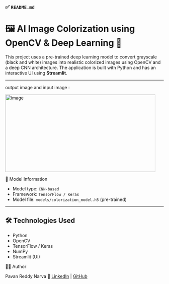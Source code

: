 

### ✅ `README.md` 

# 🖼️ AI Image Colorization using OpenCV & Deep Learning 🎨

This project uses a pre-trained deep learning model to convert grayscale (black and white) images into realistic colorized images using OpenCV and a deep CNN architecture. The application is built with Python and has an interactive UI using **Streamlit**.

---
output image  and  input image :



<img width="477" height="246" alt="image" src="https://github.com/user-attachments/assets/20f9912c-bf10-43e3-8eda-f29202f55f52" />






 🧠 Model Information

* Model type: `CNN-based` 
* Framework: `TensorFlow / Keras`
* Model file: `models/colorization_model.h5` (pre-trained)

---

## 🛠️ Technologies Used

* Python
* OpenCV
* TensorFlow / Keras
* NumPy
* Streamlit (UI)



 👨‍💻 Author

Pavan Reddy Narva
📧 [LinkedIn](https://www.linkedin.com/in/pavan-reddy-narva-207266325/) | [GitHub](https://github.com/Pavanreddynarva)


